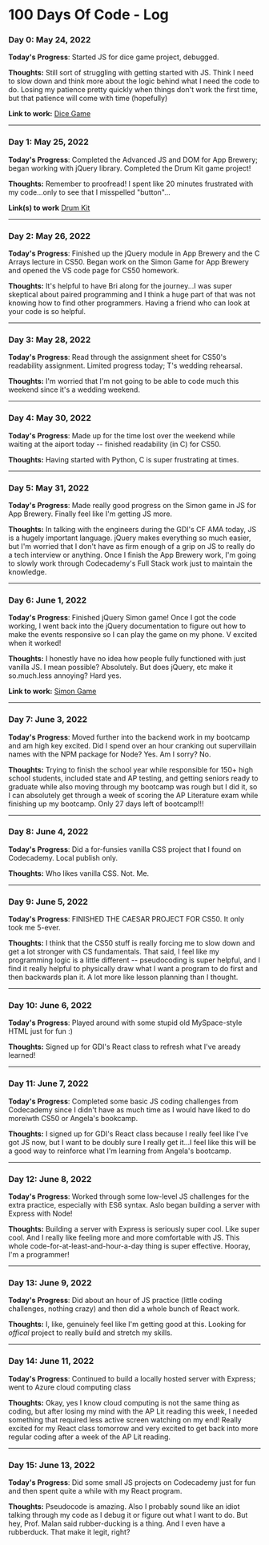 # 100 Days Of Code - Log

### Day 0: May 24, 2022

**Today's Progress**: Started JS for dice game project, debugged.

**Thoughts:** Still sort of struggling with getting started with JS. Think I need to slow down and think more about the logic behind what I need the code to do. Losing my patience pretty quickly when things don't work the first time, but that patience will come with time (hopefully)

**Link to work:** [Dice Game](https://eireann07.github.io/dice-game/)
_______________________

### Day 1: May 25, 2022

**Today's Progress**: Completed the Advanced JS and DOM for App Brewery; began working with jQuery library. Completed the Drum Kit game project!

**Thoughts:** Remember to proofread! I spent like 20 minutes frustrated with my code...only to see that I misspelled "button"...

**Link(s) to work** [Drum Kit](https://eireann07.github.io/drum-kit/)
_______________________

### Day 2: May 26, 2022

**Today's Progress**: Finished up the jQuery module in App Brewery and the C Arrays lecture in CS50. Began work on the Simon Game for App Brewery and opened the VS code page for CS50 homework. 

**Thoughts:** It's helpful to have Bri along for the journey...I was super skeptical about paired programming and I think a huge part of that was not knowing how to find other programmers. Having a friend who can look at your code is so helpful. 
_______________________

### Day 3: May 28, 2022

**Today's Progress**: Read through the assignment sheet for CS50's readability assignment. Limited progress today; T's wedding rehearsal. 

**Thoughts:** I'm worried that I'm not going to be able to code much this weekend since it's a wedding weekend. 
_______________________

### Day 4: May 30, 2022

**Today's Progress**: Made up for the time lost over the weekend while waiting at the aiport today -- finished readability (in C) for CS50.

**Thoughts:** Having started with Python, C is super frustrating at times. 
_______________________

### Day 5: May 31, 2022

**Today's Progress**: Made really good progress on the Simon game in JS for App Brewery. Finally feel like I'm getting JS more.  

**Thoughts:** In talking with the engineers during the GDI's CF AMA today, JS is a hugely important language. jQuery makes everything so much easier, but I'm worried that I don't have as firm enough of a grip on JS to really do a tech interview or anything. Once I finish the App Brewery work, I'm going to slowly work through Codecademy's Full Stack work just to maintain the knowledge. 
_______________________

### Day 6: June 1, 2022

**Today's Progress**: Finished jQuery Simon game! Once I got the code working, I went back into the jQuery documentation to figure out how to make the events responsive so I can play the game on my phone. V excited when it worked!

**Thoughts:** I honestly have no idea how people fully functioned with just vanilla JS. I mean possible? Absolutely. But does jQuery, etc make it so.much.less annoying? Hard yes. 

**Link to work:** [Simon Game](https://eireann07.github.io/simon-game/)
_______________________

### Day 7: June 3, 2022

**Today's Progress**: Moved further into the backend work in my bootcamp and am high key excited. Did I spend over an hour cranking out supervillain names with the NPM package for Node? Yes. Am I sorry? No. 

**Thoughts:** Trying to finish the school year while responsible for 150+ high school students, included state and AP testing, and getting seniors ready to graduate while also moving through my bootcamp was rough but I did it, so I can absolutely get through a week of scoring the AP Literature exam while finishing up my bootcamp. Only 27 days left of bootcamp!!!
_______________________

### Day 8: June 4, 2022

**Today's Progress**: Did a for-funsies vanilla CSS project that I found on Codecademy.  Local publish only. 

**Thoughts:** Who likes vanilla CSS. Not. Me. 
_______________________

### Day 9: June 5, 2022

**Today's Progress**: FINISHED THE CAESAR PROJECT FOR CS50. It only took me 5-ever. 

**Thoughts:** I think that the CS50 stuff is really forcing me to slow down and get a lot stronger with CS fundamentals. That said, I feel like my programming logic is a little different -- pseudocoding is super helpful, and I find it really helpful to physically draw what I want a program to do first and then backwards plan it. A lot more like lesson planning than I thought. 
_______________________

### Day 10: June 6, 2022

**Today's Progress**: Played around with some stupid old MySpace-style HTML just for fun :) 

**Thoughts:** Signed up for GDI's React class to refresh what I've aready learned!
_______________________

### Day 11: June 7, 2022

**Today's Progress**: Completed some basic JS coding challenges from Codecademy since I didn't have as much time as I would have liked to do moreiwth CS50 or Angela's bookcamp. 

**Thoughts:** I signed up for GDI's React class because I really feel like I've got JS now, but I want to be doubly sure I really get it...I feel like this will be a good way to reinforce what I'm learning from Angela's bootcamp.
_______________________

### Day 12: June 8, 2022

**Today's Progress**: Worked through some low-level JS challenges for the extra practice, especially with ES6 syntax. Aslo began building a server with Express with Node! 

**Thoughts:** Building a server with Express is seriously super cool. Like super cool. And I really like feeling more and more comfortable with JS. This whole code-for-at-least-and-hour-a-day thing is super effective. Hooray, I'm a programmer!
_______________________

### Day 13: June 9, 2022

**Today's Progress**: Did about an hour of JS practice (little coding challenges, nothing crazy) and then did a whole bunch of React work.

**Thoughts:** I, like, genuinely feel like I'm getting good at this. Looking for *offical* project to really build and stretch my skills.
_______________________

### Day 14: June 11, 2022

**Today's Progress**: Continued to build a locally hosted server with Express; went to Azure cloud computing class

**Thoughts:** Okay, yes I know cloud computing is not the same thing as coding, but after losing my mind with the AP Lit reading this week, I needed something that required less active screen watching on my end! Really excited for my React class tomorrow and very excited to get back into more regular coding after a week of the AP Lit reading.
_______________________

### Day 15: June 13, 2022

**Today's Progress**: Did some small JS projects on Codecademy just for fun and then spent quite a while with my React program. 

**Thoughts:** Pseudocode is amazing. Also I probably sound like an idiot talking through my code as I debug it or figure out what I want to do. But hey, Prof. Malan said rubber-ducking is a thing. And I even have a rubberduck. That make it legit, right?
